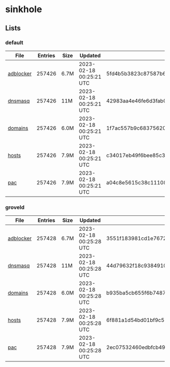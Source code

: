 # sinkhole

## Lists

### default

|File|Entries|Size|Updated|Hash|
|-|-|-|-|-|
|[adblocker](https://raw.githubusercontent.com/groveld/sinkhole/lists/default/adblocker.txt)|257426|6.7M|2023-02-18 00:25:21 UTC|5fd4b5b3823c87587b67f1e81f63248dca6dfaa31a1174a1190b852b13676056|
|[dnsmasq](https://raw.githubusercontent.com/groveld/sinkhole/lists/default/dnsmasq.txt)|257426|11M|2023-02-18 00:25:21 UTC|42983aa4e46fe6d3fab07a36a89a2541e5916c8b013082b39802731170906e25|
|[domains](https://raw.githubusercontent.com/groveld/sinkhole/lists/default/domains.txt)|257426|6.0M|2023-02-18 00:25:21 UTC|1f7ac557b9c683756203ec4ba01ae14e259a6dec53a8c9ef3e69a1b29533ae1b|
|[hosts](https://raw.githubusercontent.com/groveld/sinkhole/lists/default/hosts.txt)|257426|7.9M|2023-02-18 00:25:21 UTC|c34017eb49f6bee85c3317cc2813a6a766df9a4db3b94e079999f38b3457f81e|
|[pac](https://raw.githubusercontent.com/groveld/sinkhole/lists/default/pac.txt)|257426|7.9M|2023-02-18 00:25:21 UTC|a04c8e5615c38c11108962c48788ade80c7eebf8c2dd4b99b1aac54b346ee08f|

### groveld

|File|Entries|Size|Updated|Hash|
|-|-|-|-|-|
|[adblocker](https://raw.githubusercontent.com/groveld/sinkhole/lists/groveld/adblocker.txt)|257428|6.7M|2023-02-18 00:25:28 UTC|3551f183981cd1e767275670a81c6e6191718e0235729bc10624b5bfefa7cf90|
|[dnsmasq](https://raw.githubusercontent.com/groveld/sinkhole/lists/groveld/dnsmasq.txt)|257428|11M|2023-02-18 00:25:28 UTC|44d79632f18c938491061273751c46547b026da9ca2cbdc6e7d01496805cc4db|
|[domains](https://raw.githubusercontent.com/groveld/sinkhole/lists/groveld/domains.txt)|257428|6.0M|2023-02-18 00:25:28 UTC|b935ba5cb655f6b7487a2786c491d91f01cc405f8eced3db749c3fb5e7d17a37|
|[hosts](https://raw.githubusercontent.com/groveld/sinkhole/lists/groveld/hosts.txt)|257428|7.9M|2023-02-18 00:25:28 UTC|6f881a1d54bd01bf9c55e209e33f6855e716db10cdff3dc60976c118c0dcd908|
|[pac](https://raw.githubusercontent.com/groveld/sinkhole/lists/groveld/pac.txt)|257428|7.9M|2023-02-18 00:25:28 UTC|2ec07532460edbfcb49b22e477a9bed51b2449111d4e22d9ff1605da016f1faf|
